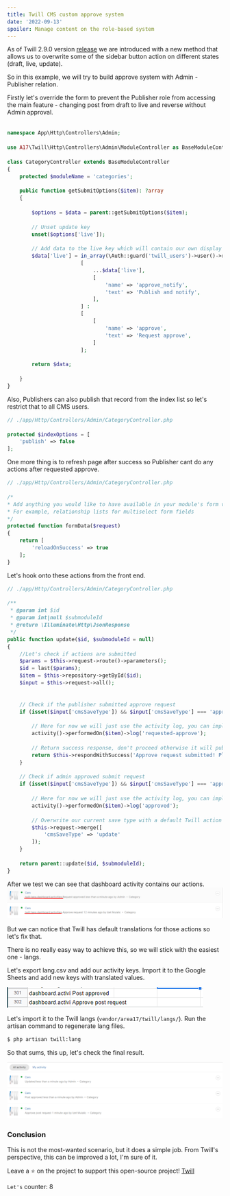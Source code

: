 ```yaml
---
title: Twill CMS custom approve system
date: '2022-09-13'
spoiler: Manage content on the role-based system
---
```


As of Twill 2.9.0 version [release](https://github.com/area17/twill/releases/tag/2.9.0) we are introduced with a new method that allows us to overwrite some of the sidebar button action on different states (draft, live, update).

So in this example, we will try to build approve system with Admin - Publisher relation.

Firstly let's override the form to prevent the Publisher role from accessing the main feature - changing post from draft to live and reverse without Admin approval.

```php

namespace App\Http\Controllers\Admin;

use A17\Twill\Http\Controllers\Admin\ModuleController as BaseModuleController;

class CategoryController extends BaseModuleController
{
    protected $moduleName = 'categories';

    public function getSubmitOptions($item): ?array
    {

        $options = $data = parent::getSubmitOptions($item);

        // Unset update key
        unset($options['live']);

        // Add data to the live key which will contain our own display logic per role
        $data['live'] = in_array(\Auth::guard('twill_users')->user()->role, ['SUPERADMIN', 'ADMIN']) ?
                        [   
                            ...$data['live'],
                            [
                                'name' => 'approve_notify',
                                'text' => 'Publish and notify', 
                            ], 
                        ] : 
                        [
                            [
                                'name' => 'approve',
                                'text' => 'Request approve',
                            ]
                        ];

        return $data;
                       
    }
}
```

Also, Publishers can also publish that record from the index list so let's restrict that to all CMS users.

```php
// ./app/Http/Controllers/Admin/CategoryController.php

protected $indexOptions = [
    'publish' => false
];
```

One more thing is to refresh page after success so Publisher cant do any actions after requested approve.

```php
// ./app/Http/Controllers/Admin/CategoryController.php 

/*
* Add anything you would like to have available in your module's form view
* For example, relationship lists for multiselect form fields
*/
protected function formData($request)
{
    return [
        'reloadOnSuccess' => true
    ];
}
```

Let's hook onto these actions from the front end.

```php
// ./app/Http/Controllers/Admin/CategoryController.php

/**
 * @param int $id
 * @param int|null $submoduleId
 * @return \Illuminate\Http\JsonResponse
 */
public function update($id, $submoduleId = null)
{
    //Let's check if actions are submitted
    $params = $this->request->route()->parameters();
    $id = last($params);
    $item = $this->repository->getById($id);
    $input = $this->request->all();


    // Check if the publisher submitted approve request
    if (isset($input['cmsSaveType']) && $input['cmsSaveType'] === 'approve') {

        // Here for now we will just use the activity log, you can implement email notification here or something else
        activity()->performedOn($item)->log('requested-approve');

        // Return success response, don't proceed otherwise it will publish it automatically
        return $this->respondWithSuccess('Approve request submitted! Please wait for the administration to approve it.');
    }

    // Check if admin approved submit request 
    if (isset($input['cmsSaveType']) && $input['cmsSaveType'] === 'approve_notify') {

        // Here for now we will just use the activity log, you can implement email send here or something else
        activity()->performedOn($item)->log('approved');

        // Overwrite our current save type with a default Twill action
        $this->request->merge([
            'cmsSaveType' => 'update'
        ]);
    }

    return parent::update($id, $submoduleId);
}

```

  

After we test we can see that dashboard activity contains our actions.
![pic1](./tut-1.png)

But we can notice that Twill has default translations for those actions so let's fix that.

There is no really easy way to achieve this, so we will stick with the easiest one - langs.

Let's export lang.csv and add our activity keys.
Import it to the Google Sheets and add new keys with translated values.

![pic2](./tut-2.png)

Let's import it to the Twill langs (`vendor/area17/twill/langs/`).
Run the artisan command to regenerate lang files.

```sh
$ php artisan twill:lang
```

So that sums, this up, let's check the final result.

![pic3](./tut-3.png)


### Conclusion
This is not the most-wanted scenario, but it does a simple job. From Twill's perspective, this can be improved a lot, I'm sure of it.

Leave a :star: on the project to support this open-source project! [Twill](https://github.com/area17/twill)

`Let's` counter: 8



